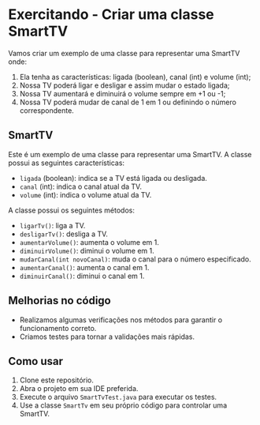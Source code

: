 # Exercitando - Criar uma classe SmartTV

Vamos criar um exemplo de uma classe para representar uma SmartTV onde:

1. Ela tenha as características: ligada (boolean), canal (int) e volume (int);
1. Nossa TV poderá ligar e desligar e assim mudar o estado ligada;
1. Nossa TV aumentará e diminuirá o volume sempre em +1 ou -1;
1. Nossa TV poderá mudar de canal de 1 em 1 ou definindo o número correspondente.

## SmartTV

Este é um exemplo de uma classe para representar uma SmartTV. A classe possui as seguintes características:

- `ligada` (boolean): indica se a TV está ligada ou desligada.
- `canal` (int): indica o canal atual da TV.
- `volume` (int): indica o volume atual da TV.

A classe possui os seguintes métodos:

- `ligarTv()`: liga a TV.
- `desligarTv()`: desliga a TV.
- `aumentarVolume()`: aumenta o volume em 1.
- `diminuirVolume()`: diminui o volume em 1.
- `mudarCanal(int novoCanal)`: muda o canal para o número especificado.
- `aumentarCanal()`: aumenta o canal em 1.
- `diminuirCanal()`: diminui o canal em 1.

## Melhorias no código

- Realizamos algumas verificações nos métodos para garantir o funcionamento correto.
- Criamos testes para tornar a validações mais rápidas.

## Como usar

1. Clone este repositório.
2. Abra o projeto em sua IDE preferida.
3. Execute o arquivo `SmartTvTest.java` para executar os testes.
4. Use a classe `SmartTv` em seu próprio código para controlar uma SmartTV.
